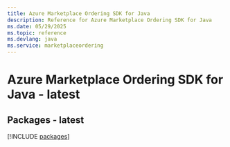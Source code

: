 ```yaml
---
title: Azure Marketplace Ordering SDK for Java
description: Reference for Azure Marketplace Ordering SDK for Java
ms.date: 05/29/2025
ms.topic: reference
ms.devlang: java
ms.service: marketplaceordering
---
```

# Azure Marketplace Ordering SDK for Java - latest
## Packages - latest
[!INCLUDE [packages](marketplace-ordering-index.md)]